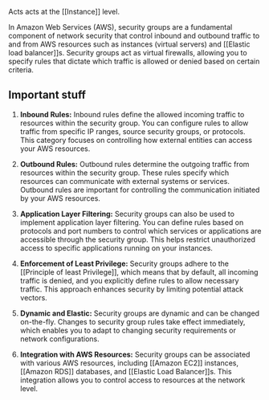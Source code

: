 Acts acts at the [[Instance]] level.


In Amazon Web Services (AWS), security groups are a fundamental component of network security that control inbound and outbound traffic to and from AWS resources such as instances (virtual servers) and [[Elastic load balancer]]s. Security groups act as virtual firewalls, allowing you to specify rules that dictate which traffic is allowed or denied based on certain criteria.

## Important stuff

1. **Inbound Rules:** Inbound rules define the allowed incoming traffic to resources within the security group. You can configure rules to allow traffic from specific IP ranges, source security groups, or protocols. This category focuses on controlling how external entities can access your AWS resources.

2. **Outbound Rules:** Outbound rules determine the outgoing traffic from resources within the security group. These rules specify which resources can communicate with external systems or services. Outbound rules are important for controlling the communication initiated by your AWS resources.

3. **Application Layer Filtering:** Security groups can also be used to implement application layer filtering. You can define rules based on protocols and port numbers to control which services or applications are accessible through the security group. This helps restrict unauthorized access to specific applications running on your instances.

1. **Enforcement of Least Privilege:** Security groups adhere to the [[Principle of least Privilege]], which means that by default, all incoming traffic is denied, and you explicitly define rules to allow necessary traffic. This approach enhances security by limiting potential attack vectors.
    
5. **Dynamic and Elastic:** Security groups are dynamic and can be changed on-the-fly. Changes to security group rules take effect immediately, which enables you to adapt to changing security requirements or network configurations.
    
6. **Integration with AWS Resources:** Security groups can be associated with various AWS resources, including [[Amazon EC2]] instances, [[Amazon RDS]] databases, and [[Elastic Load Balancer]]s. This integration allows you to control access to resources at the network level.
